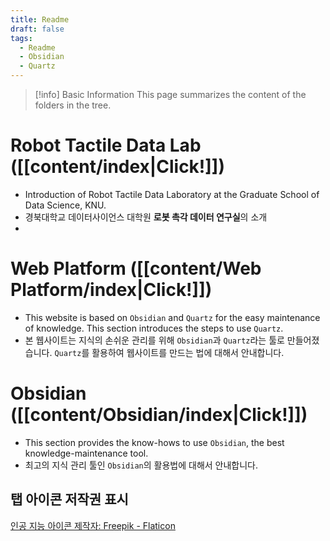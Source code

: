 ```yaml
---
title: Readme
draft: false
tags:
  - Readme
  - Obsidian
  - Quartz
---
```

> [!info] Basic Information
> This page summarizes the content of the folders in the tree.

# Robot Tactile Data Lab ([[content/index|Click!]])
- Introduction of Robot Tactile Data Laboratory at the Graduate School of Data Science, KNU.
- 경북대학교 데이터사이언스 대학원 **로봇 촉각 데이터 연구실**의 소개
- 
# Web Platform ([[content/Web Platform/index|Click!]])
- This website is based on ``Obsidian`` and ``Quartz`` for the easy maintenance of knowledge. This section introduces the steps to use ``Quartz``.
- 본 웹사이트는 지식의 손쉬운 관리를 위해 ``Obsidian``과 ``Quartz``라는 툴로 만들어졌습니다.  ``Quartz``를 활용하여 웹사이트를 만드는 법에 대해서 안내합니다.

# Obsidian ([[content/Obsidian/index|Click!]])
- This section provides the know-hows to use ``Obsidian``, the best knowledge-maintenance tool.
- 최고의 지식 관리 툴인 ``Obsidian``의 활용법에 대해서 안내합니다.

## 탭 아이콘 저작권 표시
<a href="https://www.flaticon.com/kr/free-icons/-" title="인공 지능 아이콘">인공 지능 아이콘 제작자: Freepik - Flaticon</a>